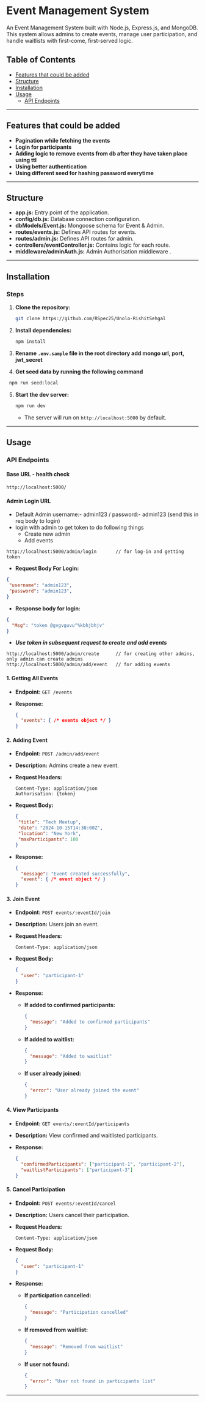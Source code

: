 # Event Management System

An Event Management System built with Node.js, Express.js, and MongoDB. This system allows admins to create events, manage user participation, and handle waitlists with first-come, first-served logic.

## Table of Contents

- [Features that could be added](#features-that-could-be-added)
- [Structure](#structure)
- [Installation](#installation)
- [Usage](#usage)
  - [API Endpoints](#api-endpoints)

---

## Features that could be added

- **Pagination while fetching the events**
- **Login for participants**
- **Adding logic to remove events from db after they have taken place using ttl**
- **Using better authentication**
- **Using different seed for hashing password everytime**

---

## Structure

- **app.js:** Entry point of the application.
- **config/db.js:** Database connection configuration.
- **dbModels/Event.js:** Mongoose schema for Event & Admin.
- **routes/events.js:** Defines API routes for events.
- **routes/admin.js:** Defines API routes for admin.
- **controllers/eventController.js:** Contains logic for each route.
- **middleware/adminAuth.js:** Admin Authorisation middleware .

---

## Installation

### Steps

1. **Clone the repository:**

   ```bash
   git clone https://github.com/RSpec25/Unolo-RishitSehgal
   ```

2. **Install dependencies:**

   ```bash
   npm install
   ```

3. **Rename `.env.sample` file in the root directory add mongo url, port, jwt_secret**


4. **Get seed data by running the following command**

  ```bash
   npm run seed:local
   ```

5. **Start the dev server:**

   ```bash
   npm run dev
   ```

   - The server will run on `http://localhost:5000` by default.

---

## Usage

### API Endpoints

#### Base URL - health check

```
http://localhost:5000/
```

#### Admin Login URL
  - Default Admin username:- admin123 / password:- admin123 (send this in req body to login)
  - login with admin to get token to do following things
    - Create new admin
    - Add events
```
http://localhost:5000/admin/login       // for log-in and getting token

```
  - **Request Body For Login:**

  ```json
  {
   "username": "admin123",
   "password": "admin123",
  }
  ```
  - **Response body for login:**

  ```json
  {
    "Msg": "token @gvgvguvu^%kbhjbhjv"
  }
  ```
  - ***Use token in subsequent request to create and add events***
```
http://localhost:5000/admin/create      // for creating other admins, only admin can create admins
http://localhost:5000/admin/add/event   // for adding events
```

#### 1. Getting All Events

- **Endpoint:** `GET /events`
- **Response:**

  ```json
  {
    "events": { /* events object */ }
  }
  ```

#### 2. Adding Event

- **Endpoint:** `POST /admin/add/event`
- **Description:** Admins create a new event.
- **Request Headers:**

  ```http
  Content-Type: application/json
  Authorisation: {token}
  ```

- **Request Body:**

  ```json
  {
   "title": "Tech Meetup",
   "date": "2024-10-15T14:30:00Z",
   "location": "New York",
   "maxParticipants": 100
  }
  ```

- **Response:**

  ```json
  {
    "message": "Event created successfully",
    "event": { /* event object */ }
  }
  ```

#### 3. Join Event

- **Endpoint:** `POST events/:eventId/join`
- **Description:** Users join an event.
- **Request Headers:**

  ```http
  Content-Type: application/json
  ```

- **Request Body:**

  ```json
  {
    "user": "participant-1"
  }
  ```

- **Response:**

  - **If added to confirmed participants:**

    ```json
    {
      "message": "Added to confirmed participants"
    }
    ```

  - **If added to waitlist:**

    ```json
    {
      "message": "Added to waitlist"
    }
    ```

  - **If user already joined:**

    ```json
    {
      "error": "User already joined the event"
    }
    ```

#### 4. View Participants

- **Endpoint:** `GET events/:eventId/participants`
- **Description:** View confirmed and waitlisted participants.
- **Response:**

  ```json
  {
    "confirmedParticipants": ["participant-1", "participant-2"],
    "waitlistParticipants": ["participant-3"]
  }
  ```

#### 5. Cancel Participation

- **Endpoint:** `POST events/:eventId/cancel`
- **Description:** Users cancel their participation.
- **Request Headers:**

  ```http
  Content-Type: application/json
  ```

- **Request Body:**

  ```json
  {
    "user": "participant-1"
  }
  ```

- **Response:**

  - **If participation cancelled:**

    ```json
    {
      "message": "Participation cancelled"
    }
    ```

  - **If removed from waitlist:**

    ```json
    {
      "message": "Removed from waitlist"
    }
    ```

  - **If user not found:**

    ```json
    {
      "error": "User not found in participants list"
    }
    ```

---
